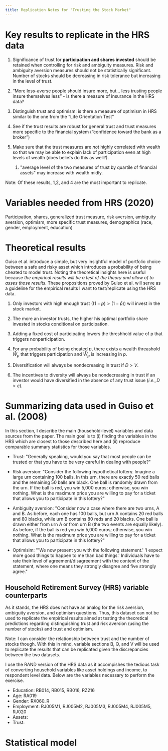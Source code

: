 ```yaml
---
title: Replication Notes for "Trusting the Stock Market"
---
```


# Key results to replicate in the HRS data

1. Significance of trust for **participation and shares invested** should be retained when controlling for risk and ambiguity measures. Risk and ambiguity aversion measures should not be statistically significant. Number of stocks should be decreasing in risk tolerance but increasing in the level of trust.

2. “More loss-averse people should insure more, but… less trusting people insure themselves less” - is there a measure of insurance in the HRS data?

3. Distinguish trust and optimism: is there a measure of optimism in HRS similar to the one from the “Life Orientation Test”

4. See if the trust results are robust for general trust and trust measures more specific to the financial system (“confidence toward the bank as a broker”)

5. Make sure that the trust measures are *not* highly correlated with wealth so that we may be able to explain lack of participation even at high levels of wealth (does beliefs do this as well?). 

    1. "average level of the two measures of trust by quartile of financial assets" may increase with wealth midly.

Note: Of these results, 1,2, and 4 are the most important to replicate.

# Variables needed from HRS (2020)

Participation, shares, generalized trust measure, risk aversion, ambiguity aversion, optimism, more specific trust measures, demographics (race, gender, employment, education)

# Theoretical results 

Guiso et al. introduce a simple, but very insightful model of portfolio choice between a safe and risky asset which introduces a probability of being cheated to model trust. Noting the theoretical insights here is useful because *the empirical results will be a test of the theory and allow of to asses those results*. These propositions proved by Guiso et al. will serve as a guideline for the empirical results I want to test/replicate using the HRS data.

1. Only investors with high enough trust $((1-p) > (1-\bar{p}))$ will invest in the stock market.

2. The more an investor trusts, the higher his optimal portfolio share invested in stocks conditional on participation.

3. Adding a fixed cost of participating lowers the threshhold value of p that triggers nonparticipation. 

4. For any probability of being cheated $p$, there exists a wealth threashold $\bar{W}_p$ that triggers participation and $\bar{W}_p$ is increasing in $p$.

5. Diversification will always be nondecreasing in trust if $D > V$.

6. The incentives to diversity will always be nondecreasing in trust if an investor would have diversified in the absence of any trust issue ($i.e., D > c$).

# Summarizing data used in Guiso et al. (2008)

In this section, I describe the main (household-level) variables and data sources from the paper. The main goal is to (i) finding the variables in the HRS which are closest to those described here and (ii) reproduce comparable summary statistics for those variables.

* Trust: "Generally speaking, would you say that most people can be trusted or that you have to be very careful in dealing with people?"

* Risk aversion: "Consider the following hypothetical lottery. Imagine a large urn containing 100 balls. In this urn, there are exactly 50 red balls and the remaining 50 balls are black. One ball is randomly drawn from the urn. If the ball is red, you win 5,000 euros; otherwise, you win nothing. What is the maximum price you are willing to pay for a ticket that allows you to participate in this lottery?"

* Ambiguity aversion: "Consider now a case where there are two urns, A and B. As before, each one has 100 balls, but urn A contains 20 red balls and 80 blacks, while urn B contains 80 reds and 20 blacks. One ball is drawn either from urn A or from urn B (the two events are equally likely). As before, if the ball is red you win 5,000 euros; otherwise, you win nothing. What is the maximum price you are willing to pay for a ticket that allows you to participate in this lottery?"

* Optimisim: "'We now present you with the following statement.' 'I expect more good things to happen to me than bad things.' Individuals have to rate their level of agreement/disagreement with the content of the statement, where one means they strongly disagree and five strongly agree."

## Household Retirement Survey (HRS) variable counterparts

As it stands, the HRS does not have an analog for the risk aversion, ambiguity aversion, and optimism questions. Thus, this dataset can not be used to replicate the empirical results aimed at testing the theoretical predictions regarding distinguishing trust and risk aversion (using the number of stocks) and trust and optimism.

Note: I can consider the relationship between trust and the number of stocks though. With this in mind, variable sections B, Q, and V will be used to replicate the results that can be replicated given the discrepancies between the two datasets.

I use the RAND version of the HRS data as it accompishes the tedious task of converting household variables like asset holdings and income, to respondent level data. Below are the variables necessary to perform the exercise.

* Education: RB014, RB015, RB016, RZ216
* Age: RA019
* Gender: RX060_R
* Employment: RJ005M1, RJ005M2, RJ005M3, RJ005M4, RJ005M5, RJ020
* Assets: 
* Trust: 

# Statistical model

